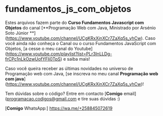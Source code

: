 # fundamentos_js_com_objetos

Estes arquivos fazem parte do **Curso Fundamentos Javascript com Objetos** do canal [**Programação Web com Java, Ministrado por Arsénio Soto Júnior **] (https://www.youtube.com/channel/UCgKRxXinXCr7ZaXq5s_yhCw).
Caso você ainda não conheça o Canal ou o curso Fundamentos JavaScript com Objetos, [a cesse o meu canal do Youtube] (https://www.youtube.com/playlist?list=PLr3InLLDg-frCPc1nLkOzwUofYFli0TpS) e saiba mais!

Caso você queira receber as últimas novidades no universo de Programação web com Java, [se inscreva no meu canal **Programação web com java**] (https://www.youtube.com/channel/UCgKRxXinXCr7ZaXq5s_yhCw)!

Tem dúvidas sobre o código? Entre em contacto [**Comigo** email] (programacao.codigos@gmail.com e tire suas dúvidas :)

[**Comigo** WhatsApp:] https://wa.me/+258845072619 
